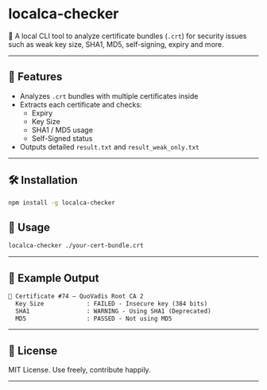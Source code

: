 # localca-checker

🔐 A local CLI tool to analyze certificate bundles (`.crt`) for security issues such as weak key size, SHA1, MD5, self-signing, expiry and more.

---

## 🚀 Features

- Analyzes `.crt` bundles with multiple certificates inside
- Extracts each certificate and checks:
  - Expiry
  - Key Size
  - SHA1 / MD5 usage
  - Self-Signed status
- Outputs detailed `result.txt` and `result_weak_only.txt`

---

## 🛠️ Installation

```bash
npm install -g localca-checker
```

## 📎 Usage

```bash
localca-checker ./your-cert-bundle.crt
```

---

## 📃 Example Output
```html
📜 Certificate #74 – QuoVadis Root CA 2
  Key Size            : FAILED - Insecure key (384 bits)
  SHA1                : WARNING - Using SHA1 (Deprecated)
  MD5                 : PASSED - Not using MD5
```
---
  
## 📜 License
MIT License. Use freely, contribute happily.

---
